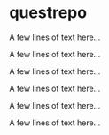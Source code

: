 # questrepo

A few lines of text here...

A few lines of text here...

A few lines of text here...

A few lines of text here...

A few lines of text here...

A few lines of text here...
